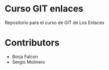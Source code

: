 # Curso GIT enlaces
Repositorio para el curso de GIT de Los Enlaces

# Contributors
* Borja Falcon
* Sergio Molinero
